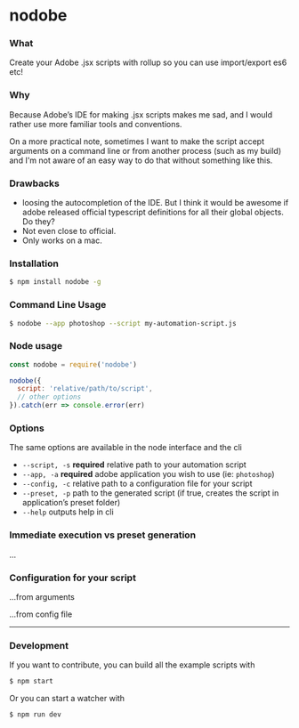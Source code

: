 # nodobe

### What

Create your Adobe .jsx scripts with rollup so you can use import/export es6 etc!

### Why

Because Adobe’s IDE for making .jsx scripts makes me sad, and I would rather use more familiar tools and conventions.

On a more practical note, sometimes I want to make the script accept arguments on a command line or from another process (such as my build) and I'm not aware of an easy way to do that without something like this.

### Drawbacks

* loosing the autocompletion of the IDE. But I think it would be awesome if adobe released official typescript definitions for all their global objects. Do they?
* Not even close to official.
* Only works on a mac.

### Installation

```bash
$ npm install nodobe -g
```

### Command Line Usage

```bash
$ nodobe --app photoshop --script my-automation-script.js
```

### Node usage

```javascript
const nodobe = require('nodobe')

nodobe({
  script: 'relative/path/to/script',
  // other options
}).catch(err => console.error(err)
```

### Options

The same options are available in the node interface and the cli

* `--script, -s` __required__ relative path to your automation script
* `--app, -a` __required__ adobe application you wish to use (ie: `photoshop`)
* `--config, -c` relative path to a configuration file for your script
* `--preset, -p` path to the generated script (if true, creates the script in application’s preset folder)
* `--help` outputs help in cli

### Immediate execution vs preset generation

...

### Configuration for your script

...from arguments

...from config file

--------

### Development

If you want to contribute, you can build all the example scripts with

```bash
$ npm start
```

Or you can start a watcher with

```bash
$ npm run dev
```

